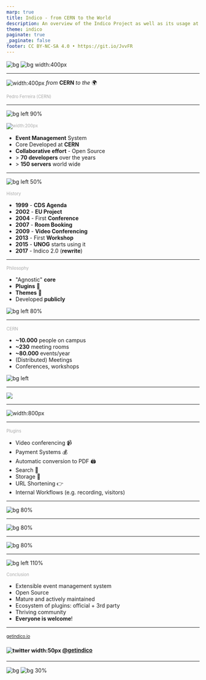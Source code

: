 ```yaml
---
marp: true
title: Indico - from CERN to the World
description: An overview of the Indico Project as well as its usage at CERN
theme: indico
paginate: true
_paginate: false
footer: CC BY-NC-SA 4.0 • https://git.io/JvvFR
---
```


<!-- _footer: '' -->

![bg](#0033A0)
![bg width:400px](assets/theme/cern.svg)

---

![width:400px](assets/theme/logo.svg)
*from* **CERN** *to the* 🌍

### Pedro Ferreira (CERN)

<style scoped>
h3 {
    color: #aaa;
    font-size: 0.8em;
    font-weight: normal;
}
</style>

---

![bg left 90%](assets/indico_main_page.png)

### ![width:200px](assets/theme/logo.svg)

 - **Event Management** System
 - Core Developed at **CERN**
 - **Collaborative effort** - Open Source
 - \> **70 developers** over the years
 - \> **150 servers** world wide

---

![bg left 50%](assets/vase.svg)

### History

 - **1999** - **CDS Agenda**
 - **2002** - **EU Project**
 - **2004** - First **Conference**
 - **2007** - **Room Booking**
 - **2009** - **Video Conferencing**
 - **2013** - First **Workshop**
 - **2015** - **UNOG** starts using it
 - **2017** - Indico 2.0 (**rewrite**)

<style scoped>
section {
    font-size: 1.7em;
}
</style>

---

### Philosophy

 - "Agnostic" **core**
 - **Plugins** 🧩
 - **Themes** 🎨
 - Developed **publicly**

![bg left 80%](assets/opensource.svg)

---

### CERN

- **~10.000** people on campus
- **~230** meeting rooms
- **~80.000** events/year
- (Distributed) Meetings
- Conferences, workshops

![bg left](assets/cern_aerial.png)

---

![](assets/event_types.svg)

---

![width:800px](assets/indico_rb.png)

---
### Plugins

 - Video conferencing 📹
 - Payment Systems 💰
 - Automatic conversion to PDF 🖨
 - Search 🔎
 - Storage 💾
 - URL Shortening 👉
 - Internal Workflows (e.g. recording, visitors)

---

![bg 80%](assets/indico_meeting_header.png)

---

![bg 80%](assets/indico_meeting_payments.png)

---

![bg 80%](assets/indico_vehicle.png)

---

![bg left 110%](assets/forum.png)

### Conclusion
 - Extensible event management system
 - Open Source
 - Mature and actively maintained
 - Ecosystem of plugins: official + 3rd party
 - Thriving community
 - **Everyone is welcome**!

---

### [getindico.io](https://getindico.io)
#### ![twitter width:50px](assets/theme/twitter.svg) [@getindico](https://twitter.com/getindico)

<style scoped>
img {
    vertical-align: middle;
}
</style>

---

<!-- _footer: '' -->
<!-- _paginate: false -->

![bg](#002939ff)
![bg 30%](assets/theme/logo_inverted.svg)
